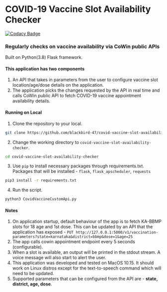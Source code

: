 # COVID-19 Vaccine Slot Availability Checker
[![Codacy Badge](https://app.codacy.com/project/badge/Grade/776d93aad63b4cf0b3da6adb9fc45cff)](https://www.codacy.com/gh/blackbird-47/covid-vaccine-slot-availability-checker/dashboard?utm_source=github.com&amp;utm_medium=referral&amp;utm_content=blackbird-47/covid-vaccine-slot-availability-checker&amp;utm_campaign=Badge_Grade)

### Regularly checks on vaccine availability via CoWin public APIs

Built on Python(3.8) Flask framework.

#### This application has two components
1. An API that takes in parameters from the user to configure vaccine slot location/age/dose details on the application.
2. The application picks the changes requested by the API in real time and calls CoWin public API to fetch COVID-19 vaccine appointment availability details.

#### Running on Local
1. Clone the repository to your local.
```bash
git clone https://github.com/blackbird-47/covid-vaccine-slot-availability-checker.git
```
2. Change the working directory to ```covid-vaccine-slot-availability-checker```.
```bash
cd covid-vaccine-slot-availability-checker
```
3. Use ```pip``` to install necessary packages through requirements.txt. Packages that will be installed - ```flask```, ```flask_apscheduler```, ```requests```
```bash
pip3 install -r requirements.txt 
```
4. Run the script.
```bash
python3 CovidVaccineCustomApi.py
```

#### Notes
1. On application startup, default behaviour of the app is to fetch KA-BBMP slots for 18 age and 1st dose. This can be updated by an API that the application has exposed - ```PUT http://127.0.0.1:5000/v1/vaccination-parameters?state=karnataka&district=bbmp&dose=1&age=25```
2. The app calls cowin appointment endpoint every 5 seconds (configurable).
3. When a slot is available, an output will be printed in the stdout stream. A voice message will also start to alert the user.
4. This application was developed and tested on MacOS 10.15. It should work on Linux distros except for the text-to-speech command which will need to be updated.
5. Supported parameters that can be configured from the API are - **state, district, age, dose**.
